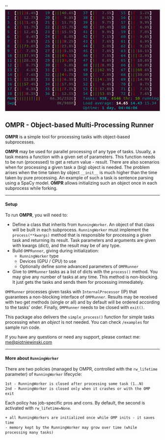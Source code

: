 '<!--SKIP_FIX-->'
![](ompr.png)

## OMPR - Object-based Multi-Processing Runner

**OMPR** is a simple tool for processing tasks with object-based subprocesses.

**OMPR** may be used for parallel processing of any type of tasks.
Usually, a task means a function with a given set of parameters. This function needs to be run (processed) to get
a return value - result. There are also scenarios when for processing a given task a (big) object is needed.
The problem arises when the time taken by object `__init__` is much higher than the time taken by pure processing.
An example of such a task is sentence parsing using a SpaCy model.
**OMPR** allows initializing such an object once in each subprocess while forking.

---
#### Setup

To run **OMPR**, you will need to:
- Define a class that inherits from `RunningWorker`. An object of that class will be built in each subprocess.
`RunningWorker` must implement the `process(**kwargs)` method that is responsible for processing a given task and returning
its result. Task parameters and arguments are given with kwargs (dict), and the result may be of any type.
- Build `OMPRunner`, giving during initialization:
  - `RunningWorker` type
  - Devices (GPU / CPU) to use
  - Optionally define some advanced parameters of `OMPRunner`
- Give to `OMPRunner` tasks as a list of dicts with the `process()` method. You may give any number of tasks at
any time. This method is non-blocking. It just gets the tasks and sends them for processing immediately.

`OMPRunner` processes given tasks with `InternalProcessor` (IP) that guarantees a non-blocking interface of `OMPRunner`.
Results may be received with two get methods (single or all) and by default will be ordered according to the tasks' order.
Finally, `OMPRunner` needs to be closed with `exit()`.

This package also delivers the `simple_process()` function for simple tasks processing when an *object* is not needed.
You can check `/examples` for sample run code.

If you have any questions or need any support, please contact me: me@piotniewinski.com

---
#### More about `RunningWorker`

There are two policies (managed by OMPR, controlled with the `rw_lifetime` parameter) of `RunningWorker` lifecycle:
    
    1st - RunningWorker is closed after processing some task (1..N)
    2nd - RunningWorker is closed only when it crashes or with the OMP exit

Each policy has job-specific pros and cons. By default, the second is activated with `rw_lifetime=None`.
    
    + all RunningWorkers are initialized once while OMP inits - it saves time
    - memory kept by the RunningWorker may grow over time (while processing many tasks)